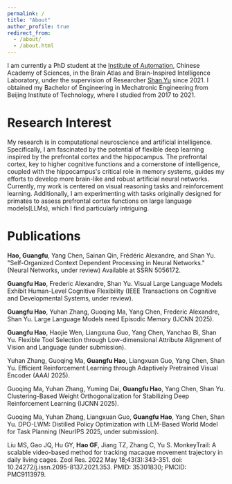 ```yaml
---
permalink: /
title: "About"
author_profile: true
redirect_from: 
  - /about/
  - /about.html
---
```


I am currently a PhD student at the [Institute of Automation](http://www.ia.cas.cn/), Chinese Academy of Sciences, in the Brain Atlas and Brain-Inspired Intelligence Laboratory, under the supervision of Researcher [Shan.Yu](https://scholar.google.com/citations?user=YdaRHiIAAAAJ&hl=en&oi=ao) since 2021. I obtained my Bachelor of Engineering in Mechatronic Engineering from Beijing Institute of Technology, where I studied from 2017 to 2021.

Research Interest
======
My research is in computational neuroscience and artificial intelligence. Specifically, I am fascinated by the potential of flexible deep learning inspired by the prefrontal cortex and the hippocampus. The prefrontal cortex, key to higher cognitive functions and a cornerstone of intelligence, coupled with the hippocampus's critical role in memory systems, guides my efforts to develop more brain-like and robust artificial neural networks. Currently, my work is centered on visual reasoning tasks and reinforcement learning. Additionally, I am experimenting with tasks originally designed for primates to assess prefrontal cortex functions on large language models(LLMs), which I find particularly intriguing.

Publications
======
**Hao, Guangfu**, Yang Chen, Sainan Qin, Frédéric Alexandre, and Shan Yu. "Self-Organized Context Dependent Processing in Neural Networks." (Neural Networks, under review) Available at SSRN 5056172.

**Guangfu Hao**, Frederic Alexandre, Shan Yu. Visual Large Language Models Exhibit Human-Level Cognitive Flexibility (IEEE Transactions on Cognitive and Developmental Systems, under review).

**Guangfu Hao**, Yuhan Zhang, Guoqing Ma, Yang Chen, Frederic Alexandre, Shan Yu. Large Language Models need Episodic Memory (IJCNN 2025).

**Guangfu Hao**, Haojie Wen, Liangxuna Guo, Yang Chen, Yanchao Bi, Shan Yu. Flexible Tool Selection through Low-dimensional Attribute Alignment of Vision and Language (under submission).

Yuhan Zhang, Guoqing Ma, **Guangfu Hao**, Liangxuan Guo, Yang Chen, Shan Yu. Efficient Reinforcement Learning through Adaptively Pretrained Visual Encoder (AAAI 2025).

Guoqing Ma, Yuhan Zhang, Yuming Dai, **Guangfu Hao**, Yang Chen, Shan Yu. Clustering-Based Weight Orthogonalization for Stabilizing Deep Reinforcement Learning (IJCNN 2025).

Guoqing Ma, Yuhan Zhang, Liangxuan Guo, **Guangfu Hao**, Yang Chen, Shan Yu. DPO-LWM: Distilled Policy Optimization with LLM-Based World Model for Task Planning (NeurIPS 2025, under submission).

Liu MS, Gao JQ, Hu GY, **Hao GF**, Jiang TZ, Zhang C, Yu S. MonkeyTrail: A scalable video-based method for tracking macaque movement trajectory in daily living cages. Zool Res. 2022 May 18;43(3):343-351. doi: 10.24272/j.issn.2095-8137.2021.353. PMID: 35301830; PMCID: PMC9113979.
